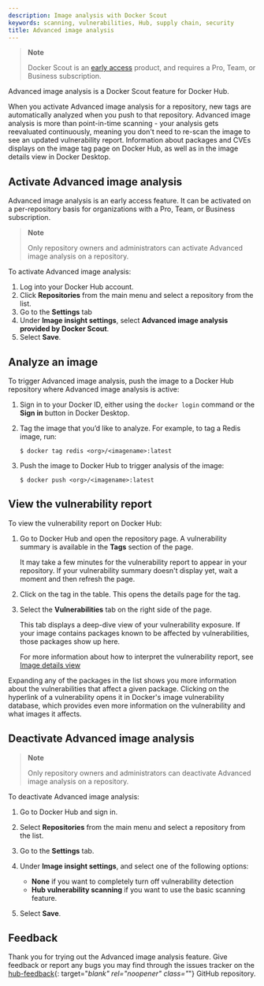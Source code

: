 ```yaml
---
description: Image analysis with Docker Scout
keywords: scanning, vulnerabilities, Hub, supply chain, security
title: Advanced image analysis
---
```


> **Note**
>
> Docker Scout is an [early access](../release-lifecycle.md#early-access-ea)
> product, and requires a Pro, Team, or Business subscription.

Advanced image analysis is a Docker Scout feature for Docker Hub.

When you activate Advanced image analysis for a repository, new tags are
automatically analyzed when you push to that repository. Advanced image analysis
is more than point-in-time scanning - your analysis gets reevaluated
continuously, meaning you don't need to re-scan the image to see an updated
vulnerability report. Information about packages and CVEs displays on the image
tag page on Docker Hub, as well as in the image details view in Docker Desktop.

## Activate Advanced image analysis

Advanced image analysis is an early access feature. It can be activated on a
per-repository basis for organizations with a Pro, Team, or Business
subscription.

> **Note**
>
> Only repository owners and administrators can activate Advanced image analysis
> on a repository.

To activate Advanced image analysis:

1. Log into your Docker Hub account.
2. Click **Repositories** from the main menu and select a repository from the
   list.
3. Go to the **Settings** tab
4. Under **Image insight settings**, select **Advanced image analysis provided
   by Docker Scout**.
5. Select **Save**.

## Analyze an image

To trigger Advanced image analysis, push the image to a Docker Hub repository
where Advanced image analysis is active:

1. Sign in to your Docker ID, either using the `docker login` command or the
   **Sign in** button in Docker Desktop.
2. Tag the image that you’d like to analyze. For example, to tag a Redis image,
   run:

   ```console
   $ docker tag redis <org>/<imagename>:latest
   ```

3. Push the image to Docker Hub to trigger analysis of the image:

   ```console
   $ docker push <org>/<imagename>:latest
   ```

## View the vulnerability report

To view the vulnerability report on Docker Hub:

1. Go to Docker Hub and open the repository page. A vulnerability summary is
   available in the **Tags** section of the page.

   It may take a few minutes for the vulnerability report to appear in your
   repository. If your vulnerability summary doesn't display yet, wait a moment
   and then refresh the page.

2. Click on the tag in the table. This opens the details page for the tag.

3. Select the **Vulnerabilities** tab on the right side of the page.

   This tab displays a deep-dive view of your vulnerability exposure. If your
   image contains packages known to be affected by vulnerabilities, those
   packages show up here.

   For more information about how to interpret the vulnerability report, see
   [Image details view](./image-details-view.md)

Expanding any of the packages in the list shows you more information about the
vulnerabilities that affect a given package. Clicking on the hyperlink of a
vulnerability opens it in Docker's image vulnerability database, which provides
even more information on the vulnerability and what images it affects.

## Deactivate Advanced image analysis

> **Note**
>
> Only repository owners and administrators can deactivate Advanced image
> analysis on a repository.

To deactivate Advanced image analysis:

1. Go to Docker Hub and sign in.
2. Select **Repositories** from the main menu and select a repository from the
   list.
3. Go to the **Settings** tab.
4. Under **Image insight settings**, and select one of the following options:

   - **None** if you want to completely turn off vulnerability detection
   - **Hub vulnerability scanning** if you want to use the basic scanning
     feature.

5. Select **Save**.

## Feedback

Thank you for trying out the Advanced image analysis feature. Give feedback or
report any bugs you may find through the issues tracker on the
[hub-feedback](https://github.com/docker/hub-feedback/issues){: target="_blank"
rel="noopener" class="_"} GitHub repository.
